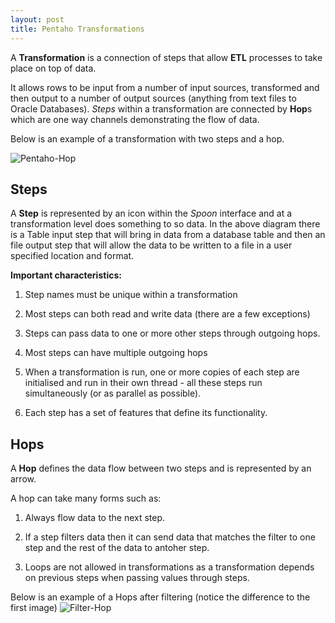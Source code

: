 ```yaml
---
layout: post
title: Pentaho Transformations
---
```


A **Transformation** is a connection of steps that allow **ETL** processes to take place on top of data.

It allows rows to be input from a number of input sources, transformed and then output to a number of output sources (anything from text files to Oracle Databases).
*Steps* within a transformation are connected by **Hop**s which are one way channels demonstrating the flow of data.

Below is an example of a transformation with two steps and a hop.

![Pentaho-Hop](https://anotherreeshu.files.wordpress.com/2014/12/capture11.png)

## Steps
A **Step** is represented by an icon within the *Spoon* interface and at a transformation level does something to so data.
In the above diagram there is a Table input step that will bring in data from a database table and then an file output step that will allow the data to be written to a file in a user specified location and format.

**Important characteristics:**

1. Step names must be unique within a transformation

2. Most steps can both read and write data (there are a few exceptions)

3. Steps can pass data to one or more other steps through outgoing hops.

4. Most steps can have multiple outgoing hops

5. When a transformation is run, one or more copies of each step are initialised and run in their own thread - all these steps run simultaneously (or as parallel as possible).

6. Each step has a set of features that define its functionality.

## Hops
A **Hop** defines the data flow between two steps and is represented by an arrow.

A hop can take many forms such as: 

1. Always flow data to the next step.

2. If a step filters data then it can send data that matches the filter to one step and the rest of the data to antoher step.

3. Loops are not allowed in transformations as a transformation depends on previous steps when passing values through steps.

Below is an example of a Hops after filtering (notice the difference to the first image)
![Filter-Hop](https://www.packtpub.com/sites/default/files/Article-Images/5245OS_06_02.png)

